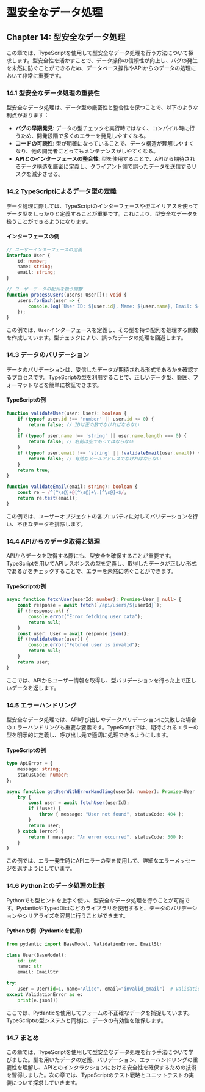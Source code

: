 # 型安全なデータ処理

## Chapter 14: 型安全なデータ処理

この章では、TypeScriptを使用して型安全なデータ処理を行う方法について探求します。型安全性を活かすことで、データ操作の信頼性が向上し、バグの発生を未然に防ぐことができるため、データベース操作やAPIからのデータの処理において非常に重要です。

### 14.1 型安全なデータ処理の重要性

型安全なデータ処理は、データ型の厳密性と整合性を保つことで、以下のような利点があります：

- **バグの早期発見**: データの型チェックを実行時ではなく、コンパイル時に行うため、開発段階で多くのエラーを発見しやすくなる。
- **コードの可読性**: 型が明確になっていることで、データ構造が理解しやすくなり、他の開発者にとってもメンテナンスがしやすくなる。
- **APIとのインターフェースの整合性**: 型を使用することで、APIから期待されるデータ構造を厳密に定義し、クライアント側で誤ったデータを送信するリスクを減少させる。

### 14.2 TypeScriptによるデータ型の定義

データ処理に際しては、TypeScriptのインターフェースや型エイリアスを使ってデータ型をしっかりと定義することが重要です。これにより、型安全なデータを扱うことができるようになります。

#### インターフェースの例

```typescript
// ユーザーインターフェースの定義
interface User {
    id: number;
    name: string;
    email: string;
}

// ユーザーデータの配列を扱う関数
function processUsers(users: User[]): void {
    users.forEach(user => {
        console.log(`User ID: ${user.id}, Name: ${user.name}, Email: ${user.email}`);
    });
}
```

この例では、`User`インターフェースを定義し、その型を持つ配列を処理する関数を作成しています。型チェックにより、誤ったデータの処理を回避します。

### 14.3 データのバリデーション

データのバリデーションは、受信したデータが期待される形式であるかを確認するプロセスです。TypeScriptの型を利用することで、正しいデータ型、範囲、フォーマットなどを簡単に検証できます。

#### TypeScriptの例

```typescript
function validateUser(user: User): boolean {
    if (typeof user.id !== 'number' || user.id <= 0) {
        return false; // IDは正の数でなければならない
    }
    if (typeof user.name !== 'string' || user.name.length === 0) {
        return false; // 名前は空であってはならない
    }
    if (typeof user.email !== 'string' || !validateEmail(user.email)) {
        return false; // 有効なメールアドレスでなければならない
    }
    return true;
}

function validateEmail(email: string): boolean {
    const re = /^[^\s@]+@[^\s@]+\.[^\s@]+$/;
    return re.test(email);
}
```

この例では、ユーザーオブジェクトの各プロパティに対してバリデーションを行い、不正なデータを排除します。

### 14.4 APIからのデータ取得と処理

APIからデータを取得する際にも、型安全を確保することが重要です。TypeScriptを用いてAPIレスポンスの型を定義し、取得したデータが正しい形式であるかをチェックすることで、エラーを未然に防ぐことができます。

#### TypeScriptの例

```typescript
async function fetchUser(userId: number): Promise<User | null> {
    const response = await fetch(`/api/users/${userId}`);
    if (!response.ok) {
        console.error("Error fetching user data");
        return null;
    }
    const user: User = await response.json();
    if (!validateUser(user)) {
        console.error("Fetched user is invalid");
        return null;
    }
    return user;
}
```

ここでは、APIからユーザー情報を取得し、型バリデーションを行った上で正しいデータを返します。

### 14.5 エラーハンドリング

型安全なデータ処理では、API呼び出しやデータバリデーションに失敗した場合のエラーハンドリングも重要な要素です。TypeScriptでは、期待されるエラーの型を明示的に定義し、呼び出し元で適切に処理できるようにします。

#### TypeScriptの例

```typescript
type ApiError = {
    message: string;
    statusCode: number;
};

async function getUserWithErrorHandling(userId: number): Promise<User | ApiError> {
    try {
        const user = await fetchUser(userId);
        if (!user) {
            throw { message: "User not found", statusCode: 404 };
        }
        return user;
    } catch (error) {
        return { message: "An error occurred", statusCode: 500 };
    }
}
```

この例では、エラー発生時にAPIエラーの型を使用して、詳細なエラーメッセージを返すようにしています。

### 14.6 Pythonとのデータ処理の比較

Pythonでも型ヒントを上手く使い、型安全なデータ処理を行うことが可能です。PydanticやTypedDictなどのライブラリを使用すると、データのバリデーションやシリアライズを容易に行うことができます。

#### Pythonの例（Pydanticを使用）

```python
from pydantic import BaseModel, ValidationError, EmailStr

class User(BaseModel):
    id: int
    name: str
    email: EmailStr

try:
    user = User(id=1, name="Alice", email="invalid_email")  # ValidationErrorが発生
except ValidationError as e:
    print(e.json())
```

ここでは、Pydanticを使用してフォームの不正確なデータを捕捉しています。TypeScriptの型システムと同様に、データの有効性を確保します。

### 14.7 まとめ

この章では、TypeScriptを使用して型安全なデータ処理を行う手法について学びました。型を用いたデータの定義、バリデーション、エラーハンドリングの重要性を理解し、APIとのインタラクションにおける安全性を確保するための技術を習得しました。次の章では、TypeScriptのテスト戦略とユニットテストの実装について探求していきます。

